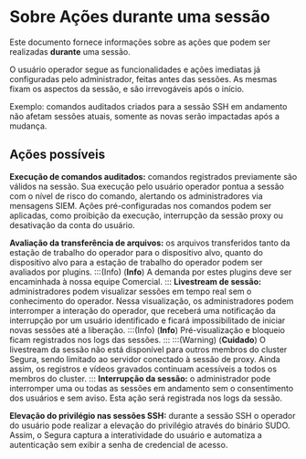 # Sobre Ações durante uma sessão

Este documento fornece informações sobre as ações que podem ser realizadas **durante** uma sessão. 

O usuário operador segue as funcionalidades e ações imediatas já configuradas pelo administrador, feitas antes das sessões. As mesmas fixam os aspectos da sessão, e são irrevogáveis após o início. 

Exemplo: comandos auditados criados para a sessão SSH em andamento não afetam sessões atuais, somente as novas serão impactadas após a mudança.

## Ações possíveis
**Execução de comandos auditados:** comandos registrados previamente são válidos na sessão. Sua execução pelo usuário operador pontua a sessão com o nível de risco do comando, alertando os administradores via mensagens SIEM. Ações pré-configuradas nos comandos podem ser aplicadas, como proibição da execução, interrupção da sessão proxy ou desativação da conta do usuário. 

**Avaliação da transferência de arquivos:** os arquivos transferidos tanto da estação de trabalho do operador para o dispositivo alvo, quanto do dispositivo alvo para a estação de trabalho do operador podem ser avaliados por plugins. 
:::(Info) (**Info**)
A demanda por estes plugins deve ser encaminhada à nossa equipe Comercial.
:::
**Livestream de sessão:** administradores podem visualizar sessões em tempo real sem o conhecimento do operador. Nessa visualização, os administradores podem interromper a interação do operador, que receberá uma notificação da interrupção por um usuário identificado e ficará impossibilitado de iniciar novas sessões até a liberação.
:::(Info) (**Info**)
Pré-visualização e bloqueio ficam registrados nos logs das sessões.
:::
 :::(Warning) (**Cuidado**)
O livestream da sessão não está disponível para outros membros do cluster Segura, sendo limitado ao servidor conectado à sessão de proxy. Ainda assim, os registros e vídeos gravados continuam acessíveis a todos os membros do cluster.
:::
**Interrupção da sessão:** o administrador pode interromper uma ou todas as sessões em andamento sem o consentimento dos usuários e sem aviso. Esta ação será registrada nos logs da sessão.

**Elevação do privilégio nas sessões SSH:** durante a sessão SSH o operador do usuário pode realizar a elevação do privilégio através do binário SUDO. Assim, o Segura captura a interatividade do usuário e automatiza a autenticação sem exibir a senha de credencial de acesso.
